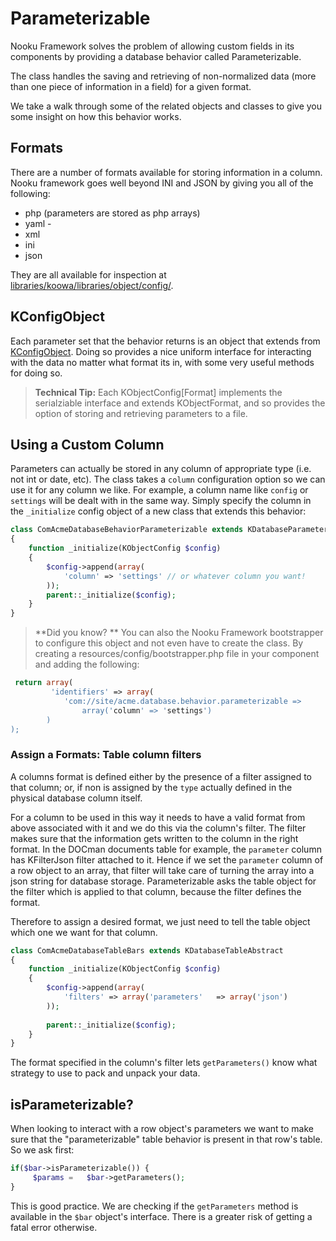 # Parameterizable

Nooku Framework solves the problem of allowing custom fields in its components by providing a database behavior called Parameterizable. 

The class handles the saving and retrieving of non-normalized data (more than one piece of information in a field) for a given format. 

We take a walk through some of the related objects and classes to give you some insight on how this behavior works.

## Formats

There are a number of formats available for storing information in a column. Nooku framework goes well beyond INI and JSON by giving you all of the following:

+ php  (parameters are stored as php arrays) 
+ yaml - 
+ xml
+ ini
+ json

They are all available for inspection at [libraries/koowa/libraries/object/config/](https://github.com/nooku/nooku-framework/tree/master/code/libraries/koowa/libraries/object/config). 

## KConfigObject

Each parameter set that the behavior returns is an object that extends from [KConfigObject](https://github.com/nooku/nooku-framework/blob/master/code/libraries/koowa/libraries/object/config/config.php#L19). 
Doing so provides a nice uniform interface for interacting with the data no matter what format its in, with some very useful methods for doing so. 

> **Technical Tip:** Each KObjectConfig[Format] implements the serialziable interface and extends KObjectFormat, and so provides the option of storing and retrieving parameters to a file. 


## Using a Custom Column

Parameters can actually be stored in any column of appropriate type (i.e. not int or date, etc). The class takes a `column` configuration option so we can use it for any column we like. For example, a column name like `config` or `settings` will be dealt with in the same way. Simply specify the column in the `_initialize` config object of a new class that extends this behavior:

```php
class ComAcmeDatabaseBehaviorParameterizable extends KDatabaseParameterizable 
{
	function _initialize(KObjectConfig $config)
	{
		$config->append(array(
			'column' => 'settings' // or whatever column you want!
		));
		parent::_initialize($config);
	}
}
```

> **Did you know? ** 
> You can also the Nooku Framework bootstrapper to configure this object and not even have to create the class. By creating a resources/config/bootstrapper.php file in your component and adding the following: 
 
```php 
 return array(
		 'identifiers' => array(
			'com://site/acme.database.behavior.parameterizable =>
				array('column' => 'settings')
		)
);
``` 
 
### Assign a Formats: Table column filters

A columns format is defined either by the presence of a filter assigned to that column; or, if non is assigned by the `type` actually defined in the physical database column itself. 

For a column to be used in this way it needs to have a valid format from above associated with it and we do this via the column's filter. The filter makes sure that the information gets written to the column in the right format. In the DOCman documents table for example, the `parameter` column has KFilterJson filter attached to it.  Hence if we set the `parameter` column of a row object to an array, that filter will take care of turning the array into a json string for database storage. 
Parameterizable asks the table object for the filter which is applied to that column, because the filter defines the format.  

Therefore to assign a desired format, we just need to tell the table object which one we want for that column. 

```php
class ComAcmeDatabaseTableBars extends KDatabaseTableAbstract 
{
	function _initialize(KObjectConfig $config)
	{
		$config->append(array(
			'filters' => array('parameters'   => array('json')
		));
		
		parent::_initialize($config);
	}
}
```

The format specified in the column's filter lets `getParameters()` know what strategy to use to pack and unpack your data.

## isParameterizable?

When looking to interact with a row object's parameters we want to make sure that the "parameterizable" table behavior is present in that row's table. So we ask first:

```php
if($bar->isParameterizable()) {
     $params =   $bar->getParameters();
}
```
This is good practice. We are checking if the `getParameters` method is available in the `$bar` object's interface. There is a greater risk of getting a fatal error otherwise. 

